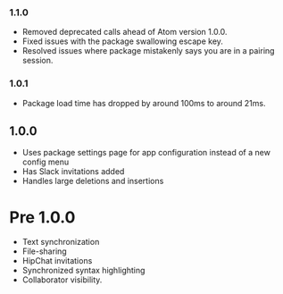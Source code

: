 ### 1.1.0

* Removed deprecated calls ahead of Atom version 1.0.0.
* Fixed issues with the package swallowing escape key.
* Resolved issues where package mistakenly says you are in a pairing session.

### 1.0.1

* Package load time has dropped by around 100ms to around 21ms.

## 1.0.0
* Uses package settings page for app configuration instead of a new config menu
* Has Slack invitations added
* Handles large deletions and insertions

# Pre 1.0.0

* Text synchronization
* File-sharing
* HipChat invitations
* Synchronized syntax highlighting
* Collaborator visibility.